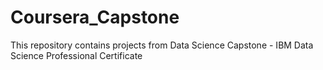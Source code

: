 # Coursera_Capstone

This repository contains projects from Data Science Capstone - IBM Data Science Professional Certificate
